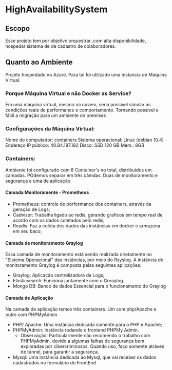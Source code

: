 # HighAvailabilitySystem

## Escopo
Esse projeto tem por objetivo orquestrar ,com alta disponibilidade, hospedar sistema de de cadastro de colaboradores. 

## Quanto ao Ambiente
Projeto hospedado no Azure. Para tal foi utilizado uma instancia de Máquina Virtual.

### Porque Máquina Virtual e não Docker as Service?

Em uma máquina virtual, mesmo na nuvem, seria possível simular as condições reais de performance e comportamento. Tornando possível e fácil a migração para um ambiente on premises

### Configurações da Máquina Virtual: 

Nome do computador: containers
Sistema operacional: Linux (debian 10.4)
Endereço IP público: 40.84.187.192
Disco: SSD 120 GB
Mem.: 8GB

### Containers:

Ambiente foi configurado com 8 Container's no total, distribuidos em camadas. POdemos separar em três câmdas. Duas de monitoramento e segurança e uma de aplicação

#### Camada Monitoramente - Prometheus
 - Prometheus: controle de porformance dos containers, através da geração de Logs;
 - Cadvisor: Trabalha ligado ao redis, gerando graficos em tempo real de acordo com os dados coletados pelo redis;
 - Readis: Faz a coleta dos dados das instâncias em docker e armazena em seu baco;

#### Camada de monitoramento Graylog

Essa camada de monitoramento está sendo realizada diretamente no "Sistema Operacional" das instâncias, por meio do Rsyslog. A instância de monitoramento Graylog é composta pelas seguintes aplicações:
 - Graylog: Aplicação centrelizadora de Logs;
 - Elasticsearch: Funciona juntamente com o Greaylog. 
 - Mongo DB: Banco de dados Essencial para o funcionamento do Graylog

#### Camada de Aplicação

Na camada de aplicação temos três containers. Um com php/Apache e outro com PHPMyAdmin
 - PHP/ Apache: Uma instância dedicada somente para o PHP e Apache;
 - PHPMyAdmin: Instância rodando o frontend PHPMy Admin.
    - Observação: Particularmente não recomendo o trabalho com PHPMyAdmin, devido a algumas falhas de segurança bem exploradas por       cibercriminosos. Quando uso, faço somente atráves de túnnel, para garantir a segurança.
 - Mysql: Uma instância dedicada ao Mysql, que vai receber os dados cadastrados no formulário do FrontEnd